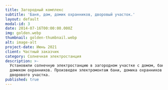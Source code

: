 ```yaml
---
title: Загородный комплекс
subtitle: 'Баня, дом, домик охранников, дворовый участок.'
layout: default
modal-id: 3
date: 2014-07-16T00:00:00.000Z
img: golden.webp
thumbnail: golden-thumbnail.webp
alt: image-alt
project-date: Июнь 2021
client: Частный заказчик
category: Солнечная электростанция
description: >-
  Установили солнечную электростанцию в загородном участке с домом, баней и
  домиком охранников. Произведен электромонтаж бани, домика охранников и
  дворового участка.
published: true
---
```

